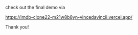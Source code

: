 check out the final demo via 


https://imdb-clone22-m21w8b8yn-vincedavincii.vercel.app/


Thank you!
